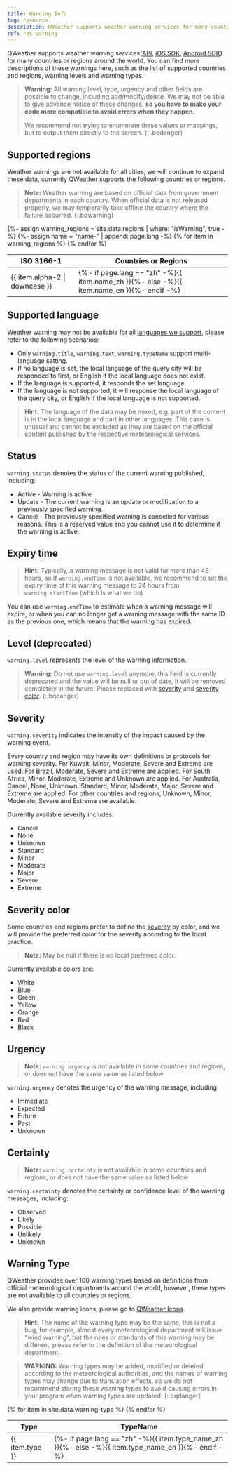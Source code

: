 ```yaml
---
title: Warning Info
tag: resource
description: QWeather supports weather warning services for many countries and regions around the world. You can find more descriptions of these warnings here, such as the list of supported countries and regions, warning levels and warning types.
ref: res-warning
---
```


QWeather supports weather warning services([API](/en/docs/api/warning/), [iOS SDK](/en/docs/ios-sdk/warning/ios-weather-warning/), [Android SDK](/en/docs/android-sdk/warning/android-weather-warning/)) for many countries or regions around the world. You can find more descriptions of these warnings here, such as the list of supported countries and regions, warning levels and warning types.

> **Warning:** All warning level, type, urgency and other fields are possible to change, including add/modify/delete. We may not be able to give advance notice of these changes, **so you have to make your code more compatible to avoid errors when they happen.**
>
> We recommend not trying to enumerate these values or mappings, but to output them directly to the screen.
{: .bqdanger}

## Supported regions

Weather warnings are not available for all cities, we will continue to expand these data, currently QWeather supports the following countries or regions.

> **Note:** Weather warning are based on official data from government departments in each country. When official data is not released properly, we may temporarily take offline the country where the failure occurred.
{:.bqwarning}

<table>
  <thead>
    <tr>
      <th>ISO 3166-1</th>
      <th>Countries or Regions</th>
    </tr>
  </thead>
  <tbody>
  {%- assign warning_regions = site.data.regions | where: "isWarning", true -%}
  {%- assign name = "name-" | append: page.lang -%}
  {% for item in warning_regions %}
    <tr>
      <td>{{ item.alpha-2 | downcase  }}</td>
      <td>{%- if page.lang == "zh" -%}{{ item.name_zh  }}{%- else -%}{{ item.name_en  }}{%- endif -%}</td>
    </tr>
  {% endfor %}  
  </tbody>
</table>

## Supported language

Weather warning may not be available for all [languages we support](/en/docs/resource/language/), please refer to the following scenarios:

- Only `warning.title`, `warning.text`, `warning.typeName` support multi-language setting.
- If no language is set, the local language of the query city will be responded to first, or English if the local language does not exist.
- If the language is supported, it responds the set language.
- If the language is not supported, it will response the local language of the query city, or English if the local language is not supported.

> **Hint:** The language of the data may be mixed, e.g. part of the content is in the local language and part in other languages. This case is unusual and cannot be excluded as they are based on the official content published by the respective meteorological services.

## Status

`warning.status` denotes the status of the current warning published, including:

- Active - Warning is active
- Update - The current warning is an update or modification to a previously specified warning.
- Cancel - The previously specified warning is cancelled for various reasons. This is a reserved value and you cannot use it to determine if the warning is active.

## Expiry time

> **Hint:** Typically, a warning message is not valid for more than 48 hours, so if `warning.endTime` is not available, we recommend to set the expiry time of this warning message to 24 hours from `warning.startTime` (which is what we do).

You can use `warning.endTime` to estimate when a warning message will expire, or when you can no longer get a warning message with the same ID as the previous one, which means that the warning has expired.

## Level (deprecated) 

`warning.level` represents the level of the warning information.

> **Warning:** Do not use `warning.level` anymore, this field is currently deprecated and the value will be null or out of date, it will be removed completely in the future. Please replaced with [severity](/en/docs/resource/warning-info/#severity) and [severity color](/en/docs/resource/warning-info/#severity-color).
{:.bqdanger}

## Severity

`warning.severity` indicates the intensity of the impact caused by the warning event.

Every country and region may have its own definitions or protocols for warning severity. For Kuwait, Minor, Moderate, Severe and Extreme are used. For Brazil, Moderate, Severe and Extreme are applied. For South Africa, Minor, Moderate, Extreme and Unknown are applied. For Australia, Cancel, None, Unknown, Standard, Minor, Moderate, Major, Severe and Extreme are applied. For other countries and regions, Unknown, Minor, Moderate, Severe and Extreme are available.

Currently available severity includes:

- Cancel
- None
- Unknown
- Standard
- Minor
- Moderate
- Major
- Severe
- Extreme

## Severity color

Some countries and regions prefer to define the [severity](/en/docs/resource/warning-info/#severity) by color, and we will provide the preferred color for the severity according to the local practice.

> **Note:** May be null if there is no local preferred color.

Currently available colors are:

- White 
- Blue 
- Green 
- Yellow 
- Orange 
- Red
- Black

## Urgency

> **Note:** `warning.urgency` is not available in some countries and regions, or does not have the same value as listed below

`warning.urgency` denotes the urgency of the warning message, including:

- Immediate
- Expected
- Future
- Past
- Unknown

## Certainty

> **Note:** `warning.certainty` is not available in some countries and regions, or does not have the same value as listed below

`warning.certainty` denotes the certainty or confidence level of the warning messages, including:

- Observed
- Likely
- Possible
- Unlikely
- Unknown

## Warning Type

QWeather provides over 100 warning types based on definitions from official meteorological departments around the world, however, these types are not available to all countries or regions. 

We also provide warning icons, please go to [QWeather Icons](https://icons.qweather.com/en/).

> **Hint:** The name of the warning type may be the same, this is not a bug, for example, almost every meteorological department will issue "wind warning", but the rules or standards of this warning may be different, please refer to the definition of the meteorological department.

> **WARNING:** Warning types may be added, modified or deleted according to the meteorological authorities, and the names of warning types may change due to translation effects, so we do not recommend storing these warning types to avoid causing errors in your program when warning types are updated.
{:.bqdanger}

<table>
  <thead>
    <tr>
      <th>Type</th>
      <th>TypeName</th>
    </tr>
  </thead>
  <tbody>
  {% for item in site.data.warning-type %}
    <tr>
      <td>{{ item.type }}</td>
      <td>{%- if page.lang == "zh" -%}{{ item.type_name_zh  }}{%- else -%}{{ item.type_name_en }}{%- endif -%}</td>
    </tr>
  {% endfor %}  
  </tbody>
</table>



